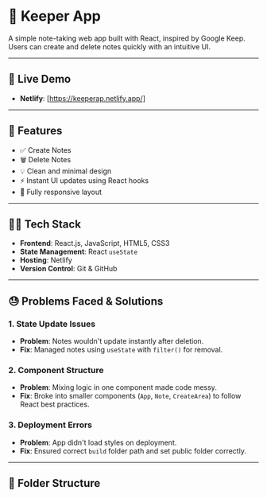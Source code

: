 # 📝 Keeper App

A simple note-taking web app built with React, inspired by Google Keep. Users can create and delete notes quickly with an intuitive UI.

---

## 🚀 Live Demo

- **Netlify**: [https://keeperap.netlify.app/]

---

## 📌 Features

- ✅ Create Notes
- 🗑️ Delete Notes
- 💡 Clean and minimal design
- ⚡ Instant UI updates using React hooks
- 📱 Fully responsive layout

---

## 🧑‍💻 Tech Stack

- **Frontend**: React.js, JavaScript, HTML5, CSS3
- **State Management**: React `useState`
- **Hosting**: Netlify
- **Version Control**: Git & GitHub

---

## 😓 Problems Faced & Solutions

### 1. State Update Issues
- **Problem**: Notes wouldn't update instantly after deletion.
- **Fix**: Managed notes using `useState` with `filter()` for removal.

### 2. Component Structure
- **Problem**: Mixing logic in one component made code messy.
- **Fix**: Broke into smaller components (`App`, `Note`, `CreateArea`) to follow React best practices.

### 3. Deployment Errors
- **Problem**: App didn't load styles on deployment.
- **Fix**: Ensured correct `build` folder path and set public folder correctly.

---

## 📂 Folder Structure

